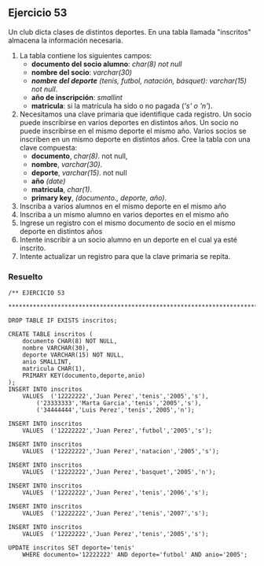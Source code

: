 ## Ejercicio 53

Un club dicta clases de distintos deportes. En una tabla llamada "inscritos" almacena la 
información necesaria.

1. La tabla contiene los siguientes campos:
	* **documento del socio alumno**: *char(8) not null*
	* **nombre del socio**: *varchar(30)*
	* ***nombre del deporte** (*tenis, futbol, natación, básquet*): *varchar(15) not null**.
	* **año de inscripción**: *smallint*
	* **matricula**: si la matrícula ha sido o no pagada (*'s' o 'n'*).
2. Necesitamos una clave primaria que identifique cada registro. Un socio puede inscribirse en 
varios deportes en distintos años. Un socio no puede inscribirse en el mismo deporte el mismo año. 
Varios socios se inscriben en un mismo deporte en distintos años. Cree la tabla con una clave 
compuesta:
	* **documento**, *char(8)*. not null, 
	* **nombre**, *varchar(30)*.
	* **deporte**, *varchar(15)*. not null
	* **año** *(date)*
	* **matricula**, *char(1)*.
	* **primary key**, *(documento., deporte, año)*.
3. Inscriba a varios alumnos en el mismo deporte en el mismo año
4. Inscriba a un mismo alumno en varios deportes en el mismo año
5. Ingrese un registro con el mismo documento de socio en el mismo deporte en distintos años
6. Intente inscribir a un socio alumno en un deporte en el cual ya esté inscrito.
7. Intente actualizar un registro para que la clave primaria se repita.


### Resuelto	
``` 			
/** EJERCICIO 53
 ******************************************************************************/

DROP TABLE IF EXISTS inscritos;

CREATE TABLE inscritos (
	documento CHAR(8) NOT NULL, 
	nombre VARCHAR(30),
	deporte VARCHAR(15) NOT NULL,
	anio SMALLINT,
	matricula CHAR(1),
	PRIMARY KEY(documento,deporte,anio)
);
INSERT INTO inscritos
	VALUES	('12222222','Juan Perez','tenis','2005','s'),
		('23333333','Marta Garcia','tenis','2005','s'),
		('34444444','Luis Perez','tenis','2005','n');

INSERT INTO inscritos
	VALUES	('12222222','Juan Perez','futbol','2005','s');

INSERT INTO inscritos
	VALUES	('12222222','Juan Perez','natacion','2005','s');

INSERT INTO inscritos
	VALUES	('12222222','Juan Perez','basquet','2005','n');

INSERT INTO inscritos
	VALUES	('12222222','Juan Perez','tenis','2006','s');

INSERT INTO inscritos
	VALUES	('12222222','Juan Perez','tenis','2007','s');

INSERT INTO inscritos
	VALUES	('12222222','Juan Perez','tenis','2005','s');

UPDATE inscritos SET deporte='tenis'
	WHERE documento='12222222' AND deporte='futbol' AND anio='2005';


``` 			
